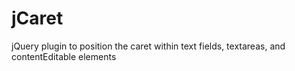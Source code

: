 jCaret
======

jQuery plugin to position the caret within text fields, textareas, and contentEditable elements
